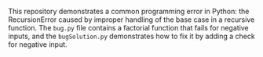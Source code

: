 This repository demonstrates a common programming error in Python: the RecursionError caused by improper handling of the base case in a recursive function. The `bug.py` file contains a factorial function that fails for negative inputs, and the `bugSolution.py` demonstrates how to fix it by adding a check for negative input.